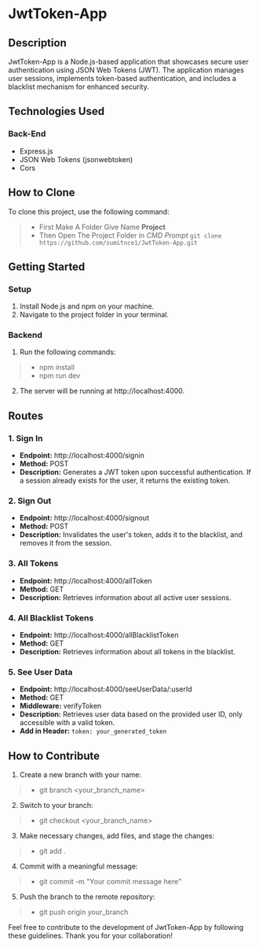 # JwtToken-App

## Description

JwtToken-App is a Node.js-based application that showcases secure user authentication using JSON Web Tokens (JWT). The application manages user sessions, implements token-based authentication, and includes a blacklist mechanism for enhanced security.

## Technologies Used

### Back-End

- Express.js
- JSON Web Tokens (jsonwebtoken)
- Cors

## How to Clone

To clone this project, use the following command:

> - First Make A Folder Give Name **Project**
> - Then Open The Project Folder in *CMD Prompt* `git clone https://github.com/sumitnce1/JwtToken-App.git`

## Getting Started

### Setup

1. Install Node.js and npm on your machine.
2. Navigate to the project folder in your terminal.

### Backend

1. Run the following commands:

> - npm install
> - npm run dev

2. The server will be running at http://localhost:4000.

## Routes

### 1. Sign In

- **Endpoint:** http://localhost:4000/signin
- **Method:** POST
- **Description:** Generates a JWT token upon successful authentication. If a session already exists for the user, it returns the existing token.

### 2. Sign Out

- **Endpoint:** http://localhost:4000/signout
- **Method:** POST
- **Description:** Invalidates the user's token, adds it to the blacklist, and removes it from the session.

### 3. All Tokens

- **Endpoint:** http://localhost:4000/allToken
- **Method:** GET
- **Description:** Retrieves information about all active user sessions.

### 4. All Blacklist Tokens

- **Endpoint:** http://localhost:4000/allBlacklistToken
- **Method:** GET
- **Description:** Retrieves information about all tokens in the blacklist.

### 5. See User Data

- **Endpoint:** http://localhost:4000/seeUserData/:userId
- **Method:** GET
- **Middleware:** verifyToken
- **Description:** Retrieves user data based on the provided user ID, only accessible with a valid token.
- **Add in Header:** `token: your_generated_token`

## How to Contribute

1. Create a new branch with your name:

> - git branch <your_branch_name>

2. Switch to your branch:

> - git checkout <your_branch_name>

3. Make necessary changes, add files, and stage the changes:

> - git add .

4. Commit with a meaningful message:

> - git commit -m "Your commit message here"

5. Push the branch to the remote repository:

> - git push origin your_branch

Feel free to contribute to the development of JwtToken-App by following these guidelines. Thank you for your collaboration!

